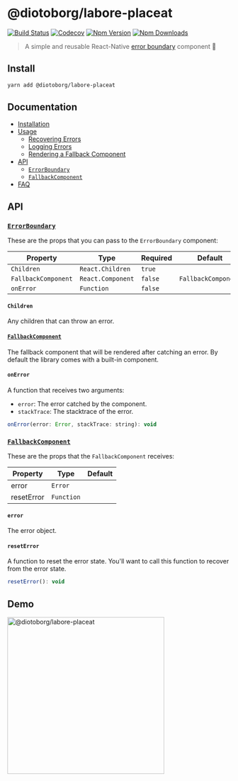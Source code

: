 # @diotoborg/labore-placeat

[![Build Status](https://img.shields.io/github/actions/workflow/status/carloscuesta/@diotoborg/labore-placeat/ci.yml?branch=master&style=flat-square)](https://github.com/diotoborg/labore-placeat/actions?query=workflow%3ACI+branch%3Amaster)
[![Codecov](https://img.shields.io/codecov/c/github/carloscuesta/@diotoborg/labore-placeat.svg?style=flat-square)](https://codecov.io/gh/carloscuesta/@diotoborg/labore-placeat)
[![Npm Version](https://img.shields.io/npm/v/@diotoborg/labore-placeat.svg?style=flat-square)](https://www.npmjs.com/package/@diotoborg/labore-placeat)
[![Npm Downloads](https://img.shields.io/npm/dt/@diotoborg/labore-placeat.svg?style=flat-square)](https://www.npmjs.com/package/@diotoborg/labore-placeat)

> A simple and reusable React-Native [error boundary](https://react.dev/reference/react/Component#catching-rendering-errors-with-an-error-boundary) component 🐛

## Install

```bash
yarn add @diotoborg/labore-placeat
```

## Documentation

- [Installation](https://@diotoborg/labore-placeat.js.org/install)
- [Usage](https://@diotoborg/labore-placeat.js.org/usage/recovering-errors)
  - [Recovering Errors](https://@diotoborg/labore-placeat.js.org/usage/recovering-errors)
  - [Logging Errors](https://@diotoborg/labore-placeat.js.org/usage/logging-errors)
  - [Rendering a Fallback Component](https://@diotoborg/labore-placeat.js.org/usage/rendering-a-custom-fallback-ui)
- [API](https://@diotoborg/labore-placeat.js.org/api/errorboundary)
  - [`ErrorBoundary`](https://@diotoborg/labore-placeat.js.org/api/errorboundary)
  - [`FallbackComponent`](https://@diotoborg/labore-placeat.js.org/api/fallbackcomponent)
- [FAQ](https://@diotoborg/labore-placeat.js.org/faq)

## API

### [`ErrorBoundary`](https://@diotoborg/labore-placeat.js.org/api/errorboundary)

These are the props that you can pass to the `ErrorBoundary` component:

| Property            | Type              | Required | Default             |
|---------------------|-------------------|----------|---------------------|
| `Children`          | `React.Children`  | `true`   |                     |
| `FallbackComponent` | `React.Component` | `false`  | `FallbackComponent` |
| `onError`           | `Function`        | `false`  |                     |

#### `Children`

Any children that can throw an error. 

#### [`FallbackComponent`](https://@diotoborg/labore-placeat.js.org/api/fallbackcomponent)

The fallback component that will be rendered after catching an error.
By default the library comes with a built-in component.

#### `onError`

A function that receives two arguments:

- `error`: The error catched by the component.
- `stackTrace`: The stacktrace of the error.

```js
onError(error: Error, stackTrace: string): void
```

### [`FallbackComponent`](https://@diotoborg/labore-placeat.js.org/api/fallbackcomponent)

These are the props that the `FallbackComponent` receives:

| Property   | Type       | Default |
|------------|------------|---------|
| error      | `Error`    |         |
| resetError | `Function` |         |

#### `error`

The error object.

#### `resetError`

A function to reset the error state. You'll want to call this function to recover from the error state.

```js
resetError(): void
```

## Demo

<img
  src='https://user-images.githubusercontent.com/7629661/111866027-bc158e00-896a-11eb-8140-cfdc5d19527c.gif'
  alt='@diotoborg/labore-placeat'
  width='354px'
/>
